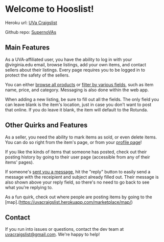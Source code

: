 # Welcome to Hooslist!

Heroku url: [UVa Craigslist](https://uvacraigslist.herokuapp.com/)

Github repo: [SupernoVAs](https://github.com/uva-cs3240-f19/project-102-supernovas)

## Main Features

As a UVA-affiliated user, you have the ability to log in with your @virginia.edu email, browse listings, add your own items, and contact sellers about their listings. Every page requires you to be logged in to protect the safety of the sellers. 

You can either [browse all products](https://uvacraigslist.herokuapp.com/marketplace/) or [filter by various fields](https://uvacraigslist.herokuapp.com/marketplace/advFilter/), such as item name, price, and category. Messaging is also done within the web app.

When adding a new listing, be sure to fill out all the fields. The only field you can leave blank is the item's location, just in case you don't want to post that online. If you do leave it blank, the item will default to the Rotunda.

## Other Quirks and Features
As a seller, you need the ability to mark items as sold, or even delete items. You can do so right from the item's page, or from your [profile page](https://uvacraigslist.herokuapp.com/marketplace/profile/)! 

If you like the kinds of items that someone has posted, check out their posting history by going to their user page (accessible from any of their items' pages).

If someone's [sent you a message](https://uvacraigslist.herokuapp.com/marketplace/inbox/), hit the "reply" button to easily send a message with the receipient and subject already filled out. Their message is also shown above your reply field, so there's no need to go back to see what you're replying to.

As a fun quirk, check out where people are posting items by going to the [map].(https://uvacraigslist.herokuapp.com/marketplace/map/)

## Contact
If you run into issues or questions, contact the dev team at [uvacraigslist@gmail.com](mailto:uvacraigslist@gmail.com). We're happy to help!
